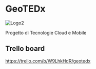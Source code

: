 # GeoTEDx
![Logo2](https://github.com/TurnTheBait/GeoTEDx/assets/105780762/c7651f13-b646-43d3-b3b0-31326df183a1)

Progetto di Tecnologie Cloud e Mobile

## Trello board
https://trello.com/b/W9LhkHdR/geotedx
